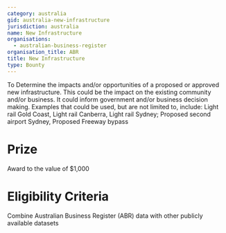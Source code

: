 ```yaml
---
category: australia
gid: australia-new-infrastructure
jurisdiction: australia
name: New Infrastructure
organisations:
  - australian-business-register
organisation_title: ABR
title: New Infrastructure
type: Bounty
---
```


To Determine the impacts and/or opportunities of a proposed or approved new infrastructure.
This could be the impact on the existing community and/or business. It could inform government and/or business decision making.
Examples that could be used, but are not limited to, include: Light rail Gold Coast, Light rail Canberra, Light rail Sydney; Proposed second airport Sydney, Proposed Freeway bypass

# Prize
Award to the value of $1,000

# Eligibility Criteria
Combine Australian Business Register (ABR) data with other publicly available datasets